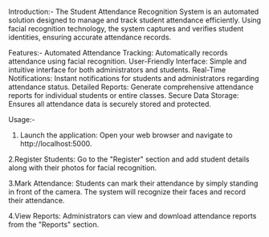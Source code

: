 Introduction:-
The Student Attendance Recognition System is an automated solution designed to manage and track student attendance efficiently.
Using facial recognition technology, the system captures and verifies student identities, ensuring accurate attendance records.

Features:-
Automated Attendance Tracking: Automatically records attendance using facial recognition.
User-Friendly Interface: Simple and intuitive interface for both administrators and students.
Real-Time Notifications: Instant notifications for students and administrators regarding attendance status.
Detailed Reports: Generate comprehensive attendance reports for individual students or entire classes.
Secure Data Storage: Ensures all attendance data is securely stored and protected.

Usage:-
1. Launch the application:
Open your web browser and navigate to http://localhost:5000.

2.Register Students:
Go to the "Register" section and add student details along with their photos for facial recognition.

3.Mark Attendance:
Students can mark their attendance by simply standing in front of the camera. The system will recognize their faces and record their attendance.

4.View Reports:
Administrators can view and download attendance reports from the "Reports" section.
